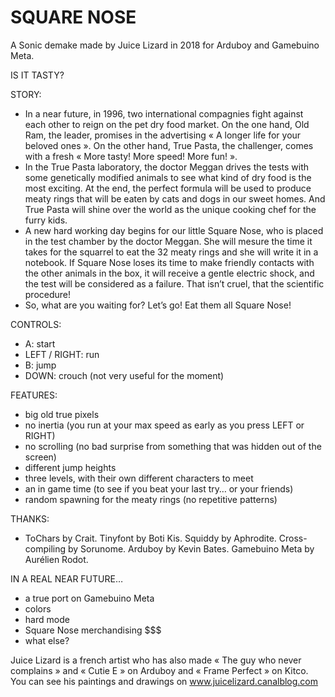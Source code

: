 # SQUARE NOSE

A Sonic demake made by Juice Lizard in 2018 for Arduboy and Gamebuino Meta.

IS IT TASTY?

STORY:
- In a near future, in 1996, two international compagnies fight against each other to reign on the pet dry food market. On the one hand, Old Ram, the leader, promises in the advertising « A longer life for your beloved ones ». On the other hand, True Pasta, the challenger, comes with a fresh « More tasty! More speed! More fun! ».
- In the True Pasta laboratory, the doctor Meggan drives the tests with some genetically modified animals to see what kind of dry food is the most exciting. At the end, the perfect formula will be used to produce meaty rings that will be eaten by cats and dogs in our sweet homes. And True Pasta will shine over the world as the unique cooking chef for the furry kids. 
- A new hard working day begins for our little Square Nose, who is placed in the test chamber by the doctor Meggan. She will mesure the time it takes for the squarrel to eat the 32 meaty rings and she will write it in a notebook. If Square Nose loses its time to make friendly contacts with the other animals in the box, it will receive a gentle electric shock, and the test will be considered as a failure. That isn’t cruel, that the scientific procedure!
- So, what are you waiting for? Let’s go! Eat them all Square Nose!

CONTROLS:
- A: start
- LEFT / RIGHT: run
- B: jump
- DOWN: crouch (not very useful for the moment)

FEATURES:
- big old true pixels
- no inertia (you run at your max speed as early as you press LEFT or RIGHT)
- no scrolling (no bad surprise from something that was hidden out of the screen)
- different jump heights
- three levels, with their own different characters to meet
- an in game time (to see if you beat your last try… or your friends)
- random spawning for the meaty rings (no repetitive patterns)

THANKS:
- ToChars by Crait. Tinyfont by Boti Kis. Squiddy by Aphrodite. Cross-compiling by Sorunome. Arduboy by Kevin Bates. Gamebuino Meta by Aurélien Rodot.

IN A REAL NEAR FUTURE…
- a true port on Gamebuino Meta
- colors
- hard mode
- Square Nose merchandising $$$
- what else?

Juice Lizard is a french artist who has also made « The guy who never complains » and « Cutie E » on Arduboy and « Frame Perfect » on Kitco. You can see his paintings and drawings on www.juicelizard.canalblog.com

